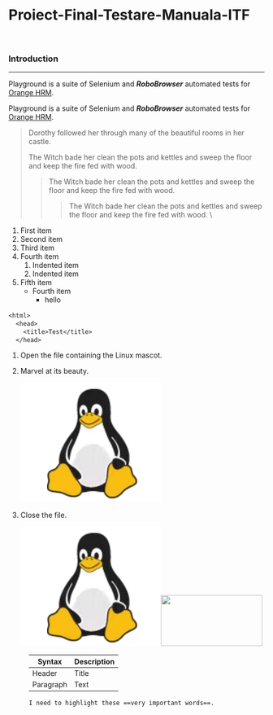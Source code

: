 # Proiect-Final-Testare-Manuala-ITF
&nbsp;
### Introduction
---
Playground is a suite of Selenium and ***RoboBrowser*** automated tests for [Orange HRM](https://opensource-demo.orangehrmlive.com/web/index.php/auth/login).

Playground is a suite of Selenium and ***RoboBrowser*** automated tests for [Orange HRM](https://opensource-demo.orangehrmlive.com/web/index.php/auth/login  "bla bla").


> Dorothy followed her through many of the beautiful rooms in her castle.
>
> The Witch bade her clean the pots and kettles and sweep the floor and keep the fire fed with wood.
>> The Witch bade her clean the pots and kettles and sweep the floor and keep the fire fed with wood.
>>> The Witch bade her clean the pots and kettles and sweep the floor and keep the fire fed with wood.  \


1. First item
2. Second item
3. Third item
4. Fourth item
    1. Indented item
    2. Indented item
5. Fifth item
    - Fourth item
      - hello
      
 ```
 <html>
   <head>
     <title>Test</title>
   </head>
   ```

1. Open the file containing the Linux mascot.
2. Marvel at its beauty.

    ![Tux, the Linux mascot](poza_github.png)

3. Close the file.


    ![Mascota](poza_github.png)<img src="image.png" width="200" height="100">
<figure>
   
    
| Syntax | Description|
| --- | ----------- |
| Header | Title |
| Paragraph | Text |
    
    I need to highlight these ==very important words==.
